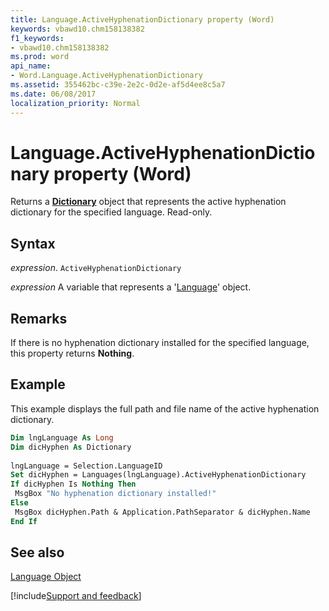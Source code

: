 ```yaml
---
title: Language.ActiveHyphenationDictionary property (Word)
keywords: vbawd10.chm158138382
f1_keywords:
- vbawd10.chm158138382
ms.prod: word
api_name:
- Word.Language.ActiveHyphenationDictionary
ms.assetid: 355462bc-c39e-2e2c-0d2e-af5d4ee8c5a7
ms.date: 06/08/2017
localization_priority: Normal
---
```



# Language.ActiveHyphenationDictionary property (Word)

Returns a  **[Dictionary](Word.Dictionary.md)** object that represents the active hyphenation dictionary for the specified language. Read-only.


## Syntax

_expression_. `ActiveHyphenationDictionary`

_expression_ A variable that represents a '[Language](Word.Language.md)' object.


## Remarks

If there is no hyphenation dictionary installed for the specified language, this property returns  **Nothing**.


## Example

This example displays the full path and file name of the active hyphenation dictionary.


```vb
Dim lngLanguage As Long 
Dim dicHyphen As Dictionary 
 
lngLanguage = Selection.LanguageID 
Set dicHyphen = Languages(lngLanguage).ActiveHyphenationDictionary 
If dicHyphen Is Nothing Then 
 MsgBox "No hyphenation dictionary installed!" 
Else 
 MsgBox dicHyphen.Path & Application.PathSeparator & dicHyphen.Name 
End If
```


## See also


[Language Object](Word.Language.md)

[!include[Support and feedback](~/includes/feedback-boilerplate.md)]